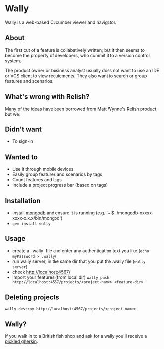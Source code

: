 # Wally
Wally is a web-based Cucumber viewer and navigator.

## About
The first cut of a feature is collabatively written; but it then seems to become the property of developers, who commit it to a version control system.

The product owner or business analyst usually does not want to use an IDE or VCS client to view requiements. They also want to search or group features and scenarios.

## What's wrong with Relish?
Many of the ideas have been borrowed from Matt Wynne's Relish product, but we;

## Didn't want
* To sign-in

## Wanted to
* Use it through mobile devices
* Easily group features and scenarios by tags
* Count features and tags
* Include a project progress bar (based on tags)

## Installation
* Install [mongodb](http://www.mongodb.org/display/DOCS/Quickstart "mongodb") and ensure it is running  (e.g. '~ $ ./mongodb-xxxxx-xxxx-x.x.x/bin/mongod')
* ```gem install wally```

## Usage
* create a '.wally' file and enter any authentication text you like (```echo myPassword > .wally```)
* run wally server, in the same dir that you put the .wally file (```wally server```)
* check [http://localhost:4567/](http://localhost:4567/)
* import your features (from local dir) ```wally push http://localhost:4567/projects/<project-name> <feature-dir>```

## Deleting projects
```wally destroy http://localhost:4567/projects/<project-name>```


## Wally?
If you walk in to a British fish shop and ask for a wally you'll receive a [pickled gherkin](https://github.com/cucumber/cucumber/wiki/Gherkin).
